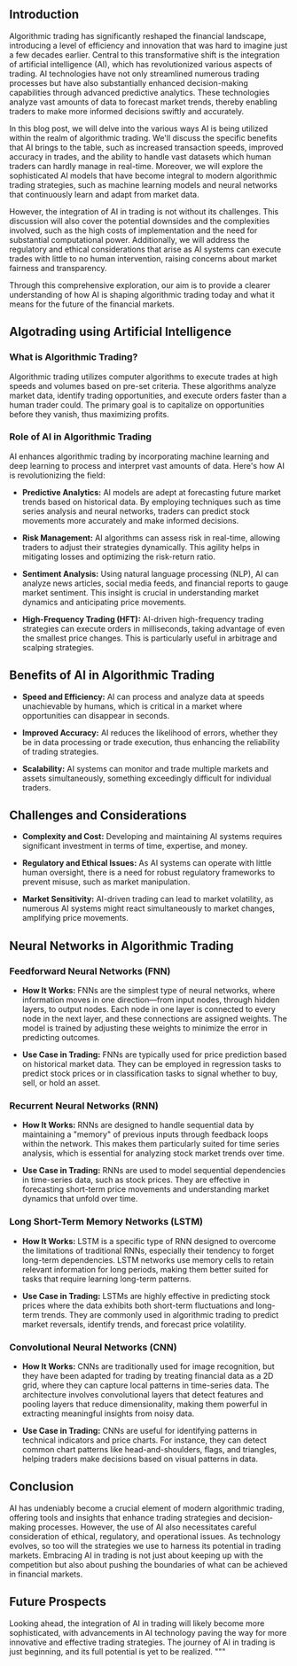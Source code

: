 
## **Introduction**
Algorithmic trading has significantly reshaped the financial landscape, introducing a level of efficiency and innovation that was hard to imagine just a few decades earlier. Central to this transformative shift is the integration of artificial intelligence (AI), which has revolutionized various aspects of trading. AI technologies have not only streamlined numerous trading processes but have also substantially enhanced decision-making capabilities through advanced predictive analytics. These technologies analyze vast amounts of data to forecast market trends, thereby enabling traders to make more informed decisions swiftly and accurately.

In this blog post, we will delve into the various ways AI is being utilized within the realm of algorithmic trading. We'll discuss the specific benefits that AI brings to the table, such as increased transaction speeds, improved accuracy in trades, and the ability to handle vast datasets which human traders can hardly manage in real-time. Moreover, we will explore the sophisticated AI models that have become integral to modern algorithmic trading strategies, such as machine learning models and neural networks that continuously learn and adapt from market data.

However, the integration of AI in trading is not without its challenges. This discussion will also cover the potential downsides and the complexities involved, such as the high costs of implementation and the need for substantial computational power. Additionally, we will address the regulatory and ethical considerations that arise as AI systems can execute trades with little to no human intervention, raising concerns about market fairness and transparency.

Through this comprehensive exploration, our aim is to provide a clearer understanding of how AI is shaping algorithmic trading today and what it means for the future of the financial markets.

## **Algotrading using Artificial Intelligence**

### **What is Algorithmic Trading?**
Algorithmic trading utilizes computer algorithms to execute trades at high speeds and volumes based on pre-set criteria. These algorithms analyze market data, identify trading opportunities, and execute orders faster than a human trader could. The primary goal is to capitalize on opportunities before they vanish, thus maximizing profits.

### **Role of AI in Algorithmic Trading**
AI enhances algorithmic trading by incorporating machine learning and deep learning to process and interpret vast amounts of data. Here's how AI is revolutionizing the field:

- **Predictive Analytics:** AI models are adept at forecasting future market trends based on historical data. By employing techniques such as time series analysis and neural networks, traders can predict stock movements more accurately and make informed decisions.

- **Risk Management:** AI algorithms can assess risk in real-time, allowing traders to adjust their strategies dynamically. This agility helps in mitigating losses and optimizing the risk-return ratio.

- **Sentiment Analysis:** Using natural language processing (NLP), AI can analyze news articles, social media feeds, and financial reports to gauge market sentiment. This insight is crucial in understanding market dynamics and anticipating price movements.

- **High-Frequency Trading (HFT):** AI-driven high-frequency trading strategies can execute orders in milliseconds, taking advantage of even the smallest price changes. This is particularly useful in arbitrage and scalping strategies.

## **Benefits of AI in Algorithmic Trading**

- **Speed and Efficiency:** AI can process and analyze data at speeds unachievable by humans, which is critical in a market where opportunities can disappear in seconds.

- **Improved Accuracy:** AI reduces the likelihood of errors, whether they be in data processing or trade execution, thus enhancing the reliability of trading strategies.

- **Scalability:** AI systems can monitor and trade multiple markets and assets simultaneously, something exceedingly difficult for individual traders.

## **Challenges and Considerations**

- **Complexity and Cost:** Developing and maintaining AI systems requires significant investment in terms of time, expertise, and money.

- **Regulatory and Ethical Issues:** As AI systems can operate with little human oversight, there is a need for robust regulatory frameworks to prevent misuse, such as market manipulation.

- **Market Sensitivity:** AI-driven trading can lead to market volatility, as numerous AI systems might react simultaneously to market changes, amplifying price movements.

## **Neural Networks in Algorithmic Trading**

### **Feedforward Neural Networks (FNN)**
- **How It Works:** FNNs are the simplest type of neural networks, where information moves in one direction—from input nodes, through hidden layers, to output nodes. Each node in one layer is connected to every node in the next layer, and these connections are assigned weights. The model is trained by adjusting these weights to minimize the error in predicting outcomes.

- **Use Case in Trading:** FNNs are typically used for price prediction based on historical market data. They can be employed in regression tasks to predict stock prices or in classification tasks to signal whether to buy, sell, or hold an asset.

### **Recurrent Neural Networks (RNN)**
- **How It Works:** RNNs are designed to handle sequential data by maintaining a "memory" of previous inputs through feedback loops within the network. This makes them particularly suited for time series analysis, which is essential for analyzing stock market trends over time.

- **Use Case in Trading:** RNNs are used to model sequential dependencies in time-series data, such as stock prices. They are effective in forecasting short-term price movements and understanding market dynamics that unfold over time.

### **Long Short-Term Memory Networks (LSTM)**
- **How It Works:** LSTM is a specific type of RNN designed to overcome the limitations of traditional RNNs, especially their tendency to forget long-term dependencies. LSTM networks use memory cells to retain relevant information for long periods, making them better suited for tasks that require learning long-term patterns.

- **Use Case in Trading:** LSTMs are highly effective in predicting stock prices where the data exhibits both short-term fluctuations and long-term trends. They are commonly used in algorithmic trading to predict market reversals, identify trends, and forecast price volatility.

### **Convolutional Neural Networks (CNN)**
- **How It Works:** CNNs are traditionally used for image recognition, but they have been adapted for trading by treating financial data as a 2D grid, where they can capture local patterns in time-series data. The architecture involves convolutional layers that detect features and pooling layers that reduce dimensionality, making them powerful in extracting meaningful insights from noisy data.

- **Use Case in Trading:** CNNs are useful for identifying patterns in technical indicators and price charts. For instance, they can detect common chart patterns like head-and-shoulders, flags, and triangles, helping traders make decisions based on visual patterns in data.

## **Conclusion**
AI has undeniably become a crucial element of modern algorithmic trading, offering tools and insights that enhance trading strategies and decision-making processes. However, the use of AI also necessitates careful consideration of ethical, regulatory, and operational issues. As technology evolves, so too will the strategies we use to harness its potential in trading markets. Embracing AI in trading is not just about keeping up with the competition but also about pushing the boundaries of what can be achieved in financial markets.

## **Future Prospects**
Looking ahead, the integration of AI in trading will likely become more sophisticated, with advancements in AI technology paving the way for more innovative and effective trading strategies. The journey of AI in trading is just beginning, and its full potential is yet to be realized.
"""


